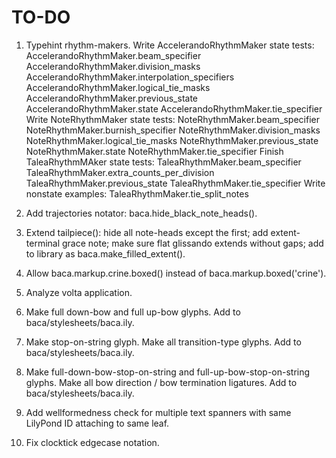 TO-DO
=====

1.  Typehint rhythm-makers.
    Write AccelerandoRhythmMaker state tests:
        AccelerandoRhythmMaker.beam_specifier
        AccelerandoRhythmMaker.division_masks
        AccelerandoRhythmMaker.interpolation_specifiers
        AccelerandoRhythmMaker.logical_tie_masks
        AccelerandoRhythmMaker.previous_state
        AccelerandoRhythmMaker.state
        AccelerandoRhythmMaker.tie_specifier
    Write NoteRhythmMaker state tests:
        NoteRhythmMaker.beam_specifier
        NoteRhythmMaker.burnish_specifier
        NoteRhythmMaker.division_masks
        NoteRhythmMaker.logical_tie_masks
        NoteRhythmMaker.previous_state
        NoteRhythmMaker.state
        NoteRhythmMaker.tie_specifier
    Finish TaleaRhythmMAker state tests:
        TaleaRhythmMaker.beam_specifier
        TaleaRhythmMaker.extra_counts_per_division
        TaleaRhythmMaker.previous_state
        TaleaRhythmMaker.tie_specifier
    Write nonstate examples:
        TaleaRhythmMaker.tie_split_notes
     
2.  Add trajectories notator:
    baca.hide_black_note_heads().

3.  Extend tailpiece():
    hide all note-heads except the first;
    add extent-terminal grace note;
    make sure flat glissando extends without gaps;
    add to library as baca.make_filled_extent().

4.  Allow baca.markup.crine.boxed() instead of baca.markup.boxed('crine').

5.  Analyze volta application.

6.  Make full down-bow and full up-bow glyphs.
    Add to baca/stylesheets/baca.ily.

7.  Make stop-on-string glyph.
    Make all transition-type glyphs.
    Add to baca/stylesheets/baca.ily.

8.  Make full-down-bow-stop-on-string and full-up-bow-stop-on-string glyphs.
    Make all bow direction / bow termination ligatures.
    Add to baca/stylesheets/baca.ily.

9.  Add wellformedness check for multiple text spanners with same LilyPond ID
    attaching to same leaf.

10. Fix clocktick edgecase notation.
